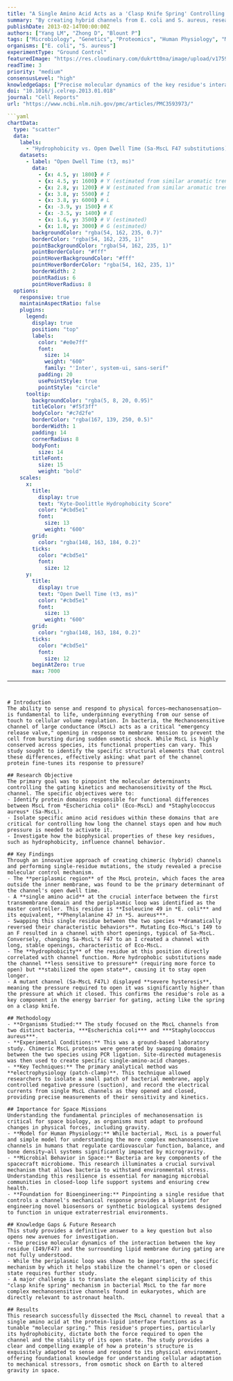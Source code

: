 ```yaml
---
title: "A Single Amino Acid Acts as a 'Clasp Knife Spring' Controlling Bacterial Pressure-Relief Channels"
summary: "By creating hybrid channels from E. coli and S. aureus, researchers identified a single amino acid at the protein-lipid interface that controls how bacterial mechanosensitive channels (MscL) respond to pressure. This 'molecular spring' dictates both the sensitivity and duration of the channel's opening, providing a fundamental insight into how cells sense mechanical forces."
publishDate: 2013-02-14T00:00:00Z
authors: ["Yang LM", "Zhong D", "Blount P"]
tags: ["Microbiology", "Genetics", "Proteomics", "Human Physiology", "Microgravity"]
organisms: ["E. coli", "S. aureus"]
experimentType: "Ground Control"
featuredImage: "https://res.cloudinary.com/dukrtt0na/image/upload/v1759681484/wwkphoyeqbyhxc8w3dcu.jpg"
readTime: 3
priority: "medium"
consensusLevel: "high"
knowledgeGaps: ["Precise molecular dynamics of the key residue's interaction with the lipid bilayer", "Mechanism by which the periplasmic loop modulates channel kinetics", "Translating these findings from bacterial MscL to complex eukaryotic mechanosensors", "Engineering channels with specific gating properties for synthetic biology applications"]
doi: "10.1016/j.celrep.2013.01.018"
journal: "Cell Reports"
url: "https://www.ncbi.nlm.nih.gov/pmc/articles/PMC3593973/"

```yaml
chartData:
  type: "scatter"
  data:
    labels:
      - "Hydrophobicity vs. Open Dwell Time (Sa-MscL F47 substitutions)"
    datasets:
      - label: "Open Dwell Time (τ3, ms)"
        data:
          - {x: 4.5, y: 1800} # F
          - {x: 4.5, y: 1600} # Y (estimated from similar aromatic trends)
          - {x: 2.8, y: 1200} # W (estimated from similar aromatic trends)
          - {x: 3.8, y: 5500} # I
          - {x: 3.8, y: 6000} # L
          - {x: -3.9, y: 1500} # K
          - {x: -3.5, y: 1400} # E
          - {x: 1.6, y: 3500} # V (estimated)
          - {x: 1.8, y: 3000} # G (estimated)
        backgroundColor: "rgba(54, 162, 235, 0.7)"
        borderColor: "rgba(54, 162, 235, 1)"
        pointBackgroundColor: "rgba(54, 162, 235, 1)"
        pointBorderColor: "#fff"
        pointHoverBackgroundColor: "#fff"
        pointHoverBorderColor: "rgba(54, 162, 235, 1)"
        borderWidth: 2
        pointRadius: 6
        pointHoverRadius: 8
  options:
    responsive: true
    maintainAspectRatio: false
    plugins:
      legend:
        display: true
        position: "top"
        labels:
          color: "#e0e7ff"
          font:
            size: 14
            weight: "600"
            family: "'Inter', system-ui, sans-serif"
          padding: 20
          usePointStyle: true
          pointStyle: "circle"
      tooltip:
        backgroundColor: "rgba(5, 8, 20, 0.95)"
        titleColor: "#f5f3ff"
        bodyColor: "#c7d2fe"
        borderColor: "rgba(167, 139, 250, 0.5)"
        borderWidth: 1
        padding: 14
        cornerRadius: 8
        bodyFont:
          size: 14
        titleFont:
          size: 15
          weight: "bold"
    scales:
      x:
        title:
          display: true
          text: "Kyte-Doolittle Hydrophobicity Score"
          color: "#cbd5e1"
          font:
            size: 13
            weight: "600"
        grid:
          color: "rgba(148, 163, 184, 0.2)"
        ticks:
          color: "#cbd5e1"
          font:
            size: 12
      y:
        title:
          display: true
          text: "Open Dwell Time (τ3, ms)"
          color: "#cbd5e1"
          font:
            size: 13
            weight: "600"
        grid:
          color: "rgba(148, 163, 184, 0.2)"
        ticks:
          color: "#cbd5e1"
          font:
            size: 12
        beginAtZero: true
        max: 7000
```
---
```


# Introduction
The ability to sense and respond to physical forces—mechanosensation—is fundamental to life, underpinning everything from our sense of touch to cellular volume regulation. In bacteria, the Mechanosensitive channel of large conductance (MscL) acts as a critical "emergency release valve," opening in response to membrane tension to prevent the cell from bursting during sudden osmotic shock. While MscL is highly conserved across species, its functional properties can vary. This study sought to identify the specific structural elements that control these differences, effectively asking: what part of the channel protein fine-tunes its response to pressure?

## Research Objective
The primary goal was to pinpoint the molecular determinants controlling the gating kinetics and mechanosensitivity of the MscL channel. The specific objectives were to:
- Identify protein domains responsible for functional differences between MscL from *Escherichia coli* (Eco-MscL) and *Staphylococcus aureus* (Sa-MscL).
- Isolate specific amino acid residues within these domains that are critical for controlling how long the channel stays open and how much pressure is needed to activate it.
- Investigate how the biophysical properties of these key residues, such as hydrophobicity, influence channel behavior.

## Key Findings
Through an innovative approach of creating chimeric (hybrid) channels and performing single-residue mutations, the study revealed a precise molecular control mechanism.
- The **periplasmic region** of the MscL protein, which faces the area outside the inner membrane, was found to be the primary determinant of the channel's open dwell time.
- A **single amino acid** at the crucial interface between the first transmembrane domain and the periplasmic loop was identified as the master controller. This residue is **Isoleucine 49 in *E. coli*** and its equivalent, **Phenylalanine 47 in *S. aureus***.
- Swapping this single residue between the two species **dramatically reversed their characteristic behaviors**. Mutating Eco-MscL's I49 to an F resulted in a channel with short openings, typical of Sa-MscL. Conversely, changing Sa-MscL's F47 to an I created a channel with long, stable openings, characteristic of Eco-MscL.
- The **hydrophobicity** of the residue at this position directly correlated with channel function. More hydrophobic substitutions made the channel **less sensitive to pressure** (requiring more force to open) but **stabilized the open state**, causing it to stay open longer.
- A mutant channel (Sa-MscL F47L) displayed **severe hysteresis**, meaning the pressure required to open it was significantly higher than the pressure at which it closed. This confirms the residue's role as a key component in the energy barrier for gating, acting like the spring on a clasp knife.

## Methodology
- **Organisms Studied:** The study focused on the MscL channels from two distinct bacteria, ***Escherichia coli*** and ***Staphylococcus aureus***.
- **Experimental Conditions:** This was a ground-based laboratory study. Chimeric MscL proteins were generated by swapping domains between the two species using PCR ligation. Site-directed mutagenesis was then used to create specific single-amino-acid changes.
- **Key Techniques:** The primary analytical method was **electrophysiology (patch-clamp)**. This technique allowed researchers to isolate a small patch of bacterial membrane, apply controlled negative pressure (suction), and record the electrical currents from single MscL channels as they opened and closed, providing precise measurements of their sensitivity and kinetics.

## Importance for Space Missions
Understanding the fundamental principles of mechanosensation is critical for space biology, as organisms must adapt to profound changes in physical forces, including gravity.
- **Model for Human Physiology:** While bacterial, MscL is a powerful and simple model for understanding the more complex mechanosensitive channels in humans that regulate cardiovascular function, balance, and bone density—all systems significantly impacted by microgravity.
- **Microbial Behavior in Space:** Bacteria are key components of the spacecraft microbiome. This research illuminates a crucial survival mechanism that allows bacteria to withstand environmental stress. Understanding this resilience is essential for managing microbial communities in closed-loop life support systems and ensuring crew health.
- **Foundation for Bioengineering:** Pinpointing a single residue that controls a channel's mechanical response provides a blueprint for engineering novel biosensors or synthetic biological systems designed to function in unique extraterrestrial environments.

## Knowledge Gaps & Future Research
This study provides a definitive answer to a key question but also opens new avenues for investigation.
- The precise molecular dynamics of the interaction between the key residue (I49/F47) and the surrounding lipid membrane during gating are not fully understood.
- While the periplasmic loop was shown to be important, the specific mechanism by which it helps stabilize the channel's open or closed state requires further study.
- A major challenge is to translate the elegant simplicity of this "clasp knife spring" mechanism in bacterial MscL to the far more complex mechanosensitive channels found in eukaryotes, which are directly relevant to astronaut health.

## Results
This research successfully dissected the MscL channel to reveal that a single amino acid at the protein-lipid interface functions as a tunable "molecular spring." This residue's properties, particularly its hydrophobicity, dictate both the force required to open the channel and the stability of its open state. The study provides a clear and compelling example of how a protein's structure is exquisitely adapted to sense and respond to its physical environment, offering foundational knowledge for understanding cellular adaptation to mechanical stressors, from osmotic shock on Earth to altered gravity in space.
